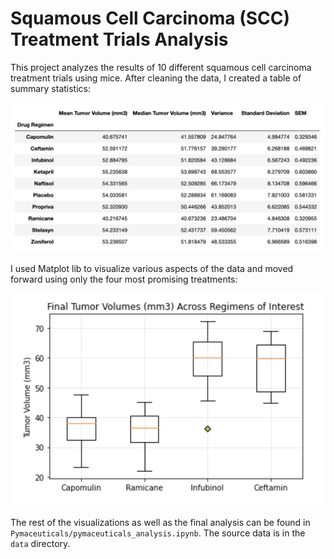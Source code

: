 # Squamous Cell Carcinoma (SCC) Treatment Trials Analysis

This project analyzes the results of 10 different squamous cell carcinoma treatment trials using mice. After cleaning the data, I created a table of summary statistics:  

![summary table](summary_table.png)

I used Matplot lib to visualize various aspects of the data and moved forward using only the four most promising treatments: 

![boxplot](boxplot.png)

The rest of the visualizations as well as the final analysis can be found in `Pymaceuticals/pymaceuticals_analysis.ipynb`. The source data is in the `data` directory.